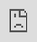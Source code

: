 ```yaml
---
title: Privacy In The Digital Age
post_status: publish
featured_image: /_images/PrivacyInTheDigitalAge.jpeg
---
```


<iframe src="https://player.vimeo.com/video/847600444?badge=0&amp;autopause=0&amp;player_id=0&amp;app_id=58479" frameborder="0" allow="autoplay; fullscreen; picture-in-picture" allowfullscreen style="position:absolute;top:0;left:0;width:100%;height:100%;" title="038 Privacy In The Digital Age"></iframe>

<div style="margin-bottom:30px;"></div>

## Transcript

This lesson is about privacy in today's digital world. And I hear and read many people saying: "I've got nothing to hide. So, why do I need privacy?" Well, we've updated our privacy policy. I mean, of course that's a joke, but that's basically what privacy is. To be honest. I mean, you don't have anything to hide when you are on in the bathroom, but would you want that? I mean, that's basically what privacy means. You don't have anything to hide, but you prefer to not show it. And that's personal privacy. I mean, think about that sentence: I've got nothing to hide. Well, you know, millions of people like lesbian people, gay people, opposition members, human rights activists and so on, they don't have anything to hide as well. Nonetheless, they are targets of violence, intimidation, prison, and are facing death in many countries. And that's the reason why privacy is important. Even more so, it's important that every one of us is using privacy protection because the more people who care about privacy, the better protected freedom fighters and vulnerable groups are. 

Bitcoin itself is pseudonymous. That means your Bitcoin wallet and your Bitcoin addresses are not linked to your identity as neither your name, place of residence or IP address is stored. Except you are using regulated exchanges, which have so-called KYC and AML regulation. KYC means know your customer, and AML means anti-money laundering. And as soon as you identify yourself on that exchanges and you buy bitcoin for your national currency and then you send that bitcoin to another wallet of yours, you are being tracked because all those exchanges, they have huge lists of people and their identities and they connect them with the Bitcoin addresses you withdraw to. Some exchanges even follow you around a few steps. And then we have so-called chain analyzers companies, which basically are the new surveillance masters who try to find out what we own and where we send it and what we are using it for. And their clients are banks, exchanges, governments, and it's all said to be done in the name of prevention of terrorism and anti-money laundering. Well, recently I was in a workshop with human rights activists and a lot of them told me that their bank accounts were closed by the dictatorships or authoritarians they were fighting because they told them that the money in their bank account was basically funding terrorism. So they are cut off from the bank accounts. So what are the most important things to do in Bitcoin that you have or can maintain a level of privacy? Well, first is don't announce or reuse your Bitcoin address. If you publish your Bitcoin address on the internet, everyone can see how many coins you own in a in a block explorer. So be careful with this and never put your Bitcoin address on a website and don't share it on social media because then your social media account is associated with your Bitcoin address. 

That's for instance one Bitcoin transaction and what you can see of this transaction in a block explorer. You can see that this transaction has three confirmations and the amount is $2,200 or 0.07 bitcoin. And also you can see where it came from and where it went to. Even if you know a Bitcoin address, you can look it up in a block explorer and see for instance, how much was totally received on that one address. And that, of course, is dangerous because if people see how much you've got on one address, they can think about how much money you own and then you are a target for robbery. And so it's really important to follow basic privacy recommendations for Bitcoin and also not to buy your Bitcoin on a regulated exchange where you need user identification.
